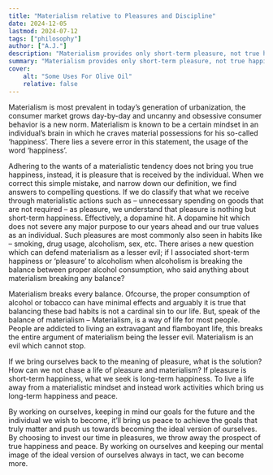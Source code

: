 ```yaml
---
title: "Materialism relative to Pleasures and Discipline" 
date: 2024-12-05
lastmod: 2024-07-12
tags: ["philosophy"]
author: ["A.J."]
description: "Materialism provides only short-term pleasure, not true happiness, and a fulfilling life requires focusing on self-improvement and long-term goals." 
summary: "Materialism provides only short-term pleasure, not true happiness, and a fulfilling life requires focusing on self-improvement and long-term goals."
cover:
    alt: "Some Uses For Olive Oil"
    relative: false
---
```


Materialism is most prevalent in today’s generation of urbanization, the consumer market grows day-by-day and uncanny and obsessive consumer behavior is a new norm. Materialism is known to be a certain mindset in an individual’s brain in which he craves material possessions for his so-called ‘happiness’. There lies a severe error in this statement, the usage of the word ‘happiness’.  

Adhering to the wants of a materialistic tendency does not bring you true happiness, instead, it is pleasure that is received by the individual. When we correct this simple mistake, and narrow down our definition, we find answers to compelling questions. If we do classify that what we receive through materialistic actions such as – unnecessary spending on goods that are not required – as pleasure, we understand that pleasure is nothing but short-term happiness. Effectively, a dopamine hit. A dopamine hit which does not severe any major purpose to our years ahead and our true values as an individual. Such pleasures are most commonly also seen in habits like – smoking, drug usage, alcoholism, sex, etc. There arises a new question which can defend materialism as a lesser evil; if I associated short-term happiness or ‘pleasure’ to alcoholism when alcoholism is breaking the balance between proper alcohol consumption, who said anything about materialism breaking any balance?  

Materialism breaks every balance. Ofcourse, the proper consumption of alcohol or tobacco can have minimal effects and arguably it is true that balancing these bad habits is not a cardinal sin to our life. But, speak of the balance of materialism – Materialism, is a way of life for most people. People are addicted to living an extravagant and flamboyant life, this breaks the entire argument of materialism being the lesser evil. Materialism is an evil which cannot stop.  

If we bring ourselves back to the meaning of pleasure, what is the solution? How can we not chase a life of pleasure and materialism? If pleasure is short-term happiness, what we seek is long-term happiness. To live a life away from a materialistic mindset and instead work activities which bring us long-term happiness and peace.  

By working on ourselves, keeping in mind our goals for the future and the individual we wish to become, it’ll bring us peace to achieve the goals that truly matter and push us towards becoming the ideal version of ourselves. By choosing to invest our time in pleasures, we throw away the prospect of true happiness and peace. By working on ourselves and keeping our mental image of the ideal version of ourselves always in tact, we can become more.
